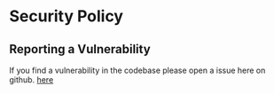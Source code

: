 # Security Policy

## Reporting a Vulnerability

If you find a vulnerability in the codebase please open
a issue here on github. [here](https://github.com/dani2318/NeoOS/issues)
